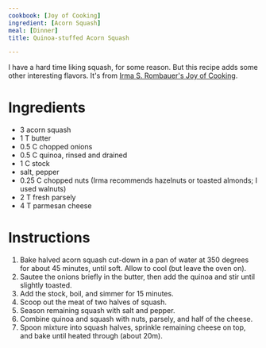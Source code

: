 ```yaml
---
cookbook: [Joy of Cooking]
ingredient: [Acorn Squash]
meal: [Dinner]
title: Quinoa-stuffed Acorn Squash

---
```

I have a hard time liking squash, for some reason.  But this recipe adds some other interesting flavors.  It's from [Irma S. Rombauer's Joy of Cooking](irma-s--rombauer-s-joy-of-cook.html).

# Ingredients

* 3 acorn squash
* 1 T butter
* 0.5 C chopped onions
* 0.5 C quinoa, rinsed and drained
* 1 C stock
* salt, pepper
* 0.25 C chopped nuts (Irma recommends hazelnuts or toasted almonds; I used walnuts)
* 2 T fresh parsely
* 4 T parmesan cheese

# Instructions

 1. Bake halved acorn squash cut-down in a pan of water at 350 degrees for about 45 minutes, until soft.  Allow to cool (but leave the oven on).
 1. Sautee the onions briefly in the butter, then add the quinoa and stir until slightly toasted.
 1. Add the stock, boil, and simmer for 15 minutes.
 1. Scoop out the meat of two halves of squash.
 1. Season remaining squash with salt and pepper.
 1. Combine quinoa and squash with nuts, parsely, and half of the cheese.
 1. Spoon mixture into squash halves, sprinkle remaining cheese on top, and bake until heated through (about 20m).
